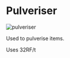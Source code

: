 <h1>Pulveriser</h1>

![pulveriser](https://github.com/user-attachments/assets/74d6d953-d996-4d43-911b-a5157713e690)

Used to pulverise items.

Uses 32RF/t

